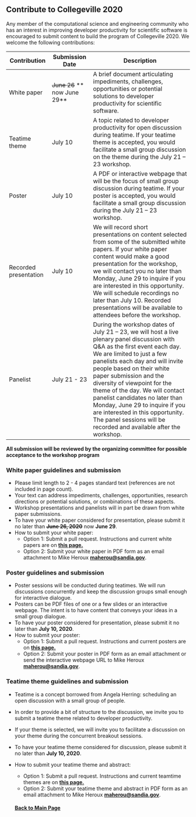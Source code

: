 ## Contribute to Collegeville 2020

Any member of the computational science and engineering community who has an interest in improving developer productivity for scientific software is encouraged to submit content to build the program of Collegeville 2020.  We welcome the following contributions:

| Contribution| Submission Date | Description                                |
|-------------|-----------------|--------------------------------------------|
| White paper | ~~June 26~~ ** now June 29** | A brief document articulating impediments, challenges, opportunities or potential solutions to developer productivity for scientific software. |
| Teatime theme | July 10 |A topic related to developer productivity for open discussion during teatime. If your teatime theme is accepted, you would facilitate a small group discussion on the theme during the July 21 – 23 workshop. |
| Poster      |July 10  |A PDF or interactive webpage that will be the focus of small group discussion during teatime. If your poster is accepted, you would facilitate a small group discussion during the July 21 – 23 workshop.   |
| Recorded presentation | July 10 | We will record short presentations on content selected from some of the submitted white papers. If your white paper content would make a good presentation for the workshop, we will contact you no later than Monday, June 29 to inquire if you are interested in this opportunity.   We will schedule recordings no later than July 10.  Recorded presentations will be available to attendees before the workshop. |
Panelist |  July 21 - 23 | During the workshop dates of July 21 – 23, we will host a live plenary panel discussion with Q&A as the first event each day.  We are limited to just a few panelists each day and will invite people based on their white paper submission and the diversity of viewpoint for the theme of the day.  We will contact panelist candidates no later than Monday, June 29 to inquire if you are interested in this opportunity. The panel sessions will be recorded and available after the workshop. |

**All submission will be reviewed by the organizing committee for possible acceptance to the workshop program**

### White paper guidelines and submission
- Please limit length to 2 - 4 pages standard text (references are not included in page count).
- Your text can address impediments, challenges, opportunities, research directions or potential solutions, or combinations of these aspects.
- Workshop presentations and panelists will in part be drawn from white paper submissions.
- To have your white paper considered for presentation, please submit it no later than **~~June 26, 2020~~** now **June 29**.
- How to submit your white paper:
  - Option 1: Submit a pull request. Instructions and current white papers are on **[this page.](https://collegeville.github.io/CW20/WorkshopResources/WhitePapers/WhitePaperList.html)**
  - Option 2: Submit your white paper in PDF form as an email attachment to Mike Heroux **<maherou@sandia.gov>**.

### Poster guidelines and submission
- Poster sessions will be conducted during teatimes.  We will run discussions concurrently and keep the discussion groups small enough for interactive dialogue.
- Posters can be PDF files of one or a few slides or an interactive webpage.  The intent is to have content that conveys your ideas in a small group dialogue.
- To have your poster considered for presentation, please submit it no later than **July 10, 2020**.
- How to submit your poster:
  - Option 1: Submit a pull request. Instructions and current posters are on **[this page.](https://collegeville.github.io/CW20/WorkshopResources/Posters/PosterList.html)**
  - Option 2: Submit your poster in PDF form as an email attachment or send the interactive webpage URL to Mike Heroux **<maherou@sandia.gov>**.

### Teatime theme guidelines and submission
- Teatime is a concept borrowed from Angela Herring: scheduling an open discussion with a small group of people.  
- In order to provide a bit of structure to the discussion, we invite you to submit a teatime theme related to developer productivity.
- If your theme is selected, we will invite you to facilitate a discussion on your theme during the concurrent breakout sessions.
- To have your teatime theme considered for discussion, please submit it no later than **July 10, 2020**.
- How to submit your teatime theme and abstract:
  - Option 1: Submit a pull request. Instructions and current teamtime themes are on **[this page.](https://collegeville.github.io/CW20/WorkshopResources/TeatimeThemes/TeatimeThemeList.html)**
  - Option 2: Submit your teatime theme and abstract in PDF form as an email attachment to Mike Heroux **<maherou@sandia.gov>**.


  #### [Back to Main Page](index.md)

